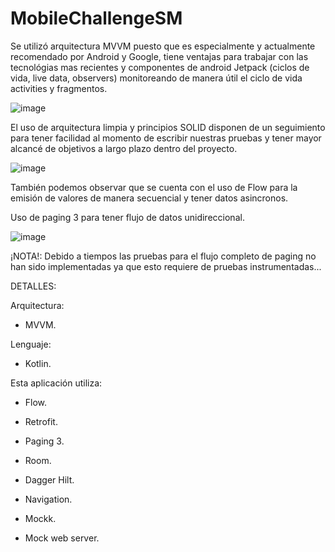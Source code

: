 # MobileChallengeSM

Se utilizó arquitectura MVVM puesto que es especialmente y actualmente recomendado por Android y Google, tiene ventajas para trabajar con las tecnológias mas recientes y componentes de android Jetpack (ciclos de vida, live data, observers) monitoreando de manera útil el ciclo de vida activities y fragmentos.

![image](https://user-images.githubusercontent.com/33889248/135734901-2037cda8-172f-40bd-b988-5869ce97de92.png)


El uso de arquitectura limpia y principios SOLID disponen de un seguimiento para tener facilidad al momento de escribir nuestras pruebas y tener mayor alcancé de objetivos a largo plazo dentro del proyecto.

![image](https://user-images.githubusercontent.com/33889248/135734911-00deb841-d631-4f38-a28f-b667f461e198.png)


También podemos observar que se cuenta con el uso de Flow para la emisión de valores de manera secuencial y tener datos asincronos.

Uso de paging 3 para tener flujo de datos unidireccional.

![image](https://user-images.githubusercontent.com/33889248/135734881-0f5aeaba-1c68-4636-b798-305eb15e2390.png)


¡NOTA!: Debido a tiempos las pruebas para el flujo completo de paging no han sido implementadas ya que esto requiere de pruebas instrumentadas...

DETALLES:

Arquitectura: 

- MVVM.

Lenguaje: 

- Kotlin.

Esta aplicación utiliza:

- Flow.

- Retrofit.

- Paging 3.

- Room.

- Dagger Hilt.

- Navigation.

- Mockk.

- Mock web server.
